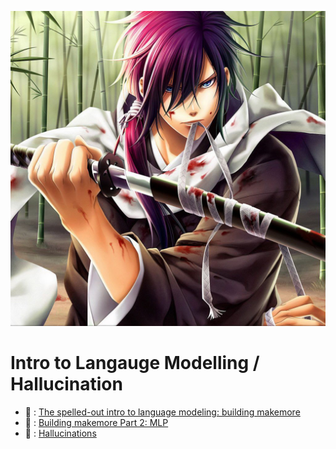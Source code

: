 ![alt text](image.png)

# Intro to Langauge Modelling / Hallucination
- 🎥 : [The spelled-out intro to language modeling: building makemore](https://youtu.be/PaCmpygFfXo?si=5ZqWrHi_HhUD8GtX)
- 🎥 : [Building makemore Part 2: MLP](https://youtu.be/TCH_1BHY58I?si=PWlPvstxuXhojK3A)
- 🔎 : [Hallucinations][def]

[def]: https://arxiv.org/abs/2401.11817